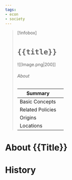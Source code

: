 ```yaml
---
tags:
- econ
- society
---
```

> [!infobox]
> # `{{title}}`
> ![[Image.png|200]]
> ###### About
> | Summary |   |
> | ---- | ---- |
> | Basic Concepts |  |
> | Related Policies |  |
> | Origins |   |
> | Locations |   |

# About {{Title}}



# History


